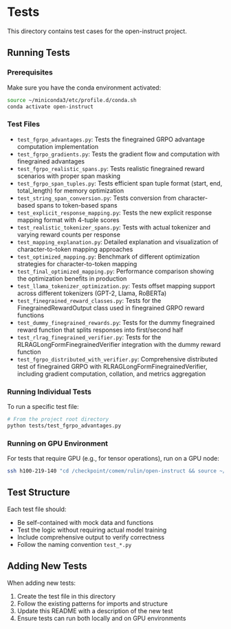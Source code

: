# Tests

This directory contains test cases for the open-instruct project.

## Running Tests

### Prerequisites

Make sure you have the conda environment activated:

```bash
source ~/miniconda3/etc/profile.d/conda.sh
conda activate open-instruct
```

### Test Files

- `test_fgrpo_advantages.py`: Tests the finegrained GRPO advantage computation implementation
- `test_fgrpo_gradients.py`: Tests the gradient flow and computation with finegrained advantages
- `test_fgrpo_realistic_spans.py`: Tests realistic finegrained reward scenarios with proper span masking
- `test_fgrpo_span_tuples.py`: Tests efficient span tuple format (start, end, total_length) for memory optimization
- `test_string_span_conversion.py`: Tests conversion from character-based spans to token-based spans
- `test_explicit_response_mapping.py`: Tests the new explicit response mapping format with 4-tuple scores
- `test_realistic_tokenizer_spans.py`: Tests with actual tokenizer and varying reward counts per response
- `test_mapping_explanation.py`: Detailed explanation and visualization of character-to-token mapping approaches
- `test_optimized_mapping.py`: Benchmark of different optimization strategies for character-to-token mapping
- `test_final_optimized_mapping.py`: Performance comparison showing the optimization benefits in production
- `test_llama_tokenizer_optimization.py`: Tests offset mapping support across different tokenizers (GPT-2, Llama, RoBERTa)
- `test_finegrained_reward_classes.py`: Tests for the FinegrainedRewardOutput class used in finegrained GRPO reward functions
- `test_dummy_finegrained_rewards.py`: Tests for the dummy finegrained reward function that splits responses into first/second half
- `test_rlrag_finegrained_verifier.py`: Tests for the RLRAGLongFormFinegrainedVerifier integration with the dummy reward function
- `test_fgrpo_distributed_with_verifier.py`: Comprehensive distributed test of finegrained GRPO with RLRAGLongFormFinegrainedVerifier, including gradient computation, collation, and metrics aggregation

### Running Individual Tests

To run a specific test file:

```bash
# From the project root directory
python tests/test_fgrpo_advantages.py
```

### Running on GPU Environment

For tests that require GPU (e.g., for tensor operations), run on a GPU node:

```bash
ssh h100-219-140 "cd /checkpoint/comem/rulin/open-instruct && source ~/miniconda3/etc/profile.d/conda.sh && conda activate open-instruct && python tests/test_fgrpo_advantages.py"
```

## Test Structure

Each test file should:
- Be self-contained with mock data and functions
- Test the logic without requiring actual model training
- Include comprehensive output to verify correctness
- Follow the naming convention `test_*.py`

## Adding New Tests

When adding new tests:
1. Create the test file in this directory
2. Follow the existing patterns for imports and structure
3. Update this README with a description of the new test
4. Ensure tests can run both locally and on GPU environments 